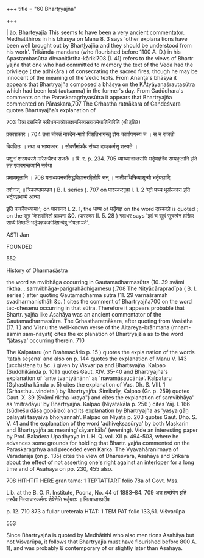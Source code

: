 +++
title = "60 Bhartṛyajña"

+++

| āo. Bharteyajĩa This seems to have been a very ancient commentator. Medhatithiros in his bhāsya on Manu 8. 3 says 'other explana tions have been well brought out by Bhartļyajña and they should be understood from his work'. Trikānda-mandana (who flourished before 1100 A. D.) in his Āpastambasūtra dhvanitārtha-kāriki708 (I. 41) refers to the views of Bhartr yajña that one who had committed to memory the text of the Veda had the privilege ( the adhikāra ) of consecrating the sacred fires, though he may be innocent of the meaning of the Vedic texts. From Ananta's bhāsya it appears that Bhartryajña composed a bhāsya on the KĀtyāyanaśrautasūtra which had been lost (autsanna) in the former's day. From Gadūdhara's comments on the Paraskaragrhyasūtra it appears that Bhartryajña commented on Pāraskara,707 The Grhastha ratnākara of Candeśvara quotes Bhartsyajña’s explanation of 

703 पित्रा दत्तमिति स्त्रीधनमात्रोपलक्षणमित्यसहायमेधातिथिरिति (थी इति?) 

प्रकाशकारः। 704 तथा चोक्तं नारदेन-माषो विंशतिभागस्तु ज्ञेयः कार्षापणस्य च । स च राजतो 

विवक्षितः । तथा च भाष्यकारः । सौवर्णैर्माषकैः संख्या दण्डकर्मसु शस्यते । 

पशूनां शस्यचरणे मारैरन्यैश्च राजतैः ॥ वि. र. p. 234. 705 व्याख्यानान्तराणि भर्तृयज्ञेनैव सम्यकृतानि इति तत एवावगन्तव्यानि सर्वथा 

प्रमाणमूलानि । 708 यदाध्ययनसंसिद्धविज्ञानरहितोपि सन् । नातीवाधिक्रियाशून्यो भर्तृयज्ञादि 

दर्शनात् ॥ त्रिकाण्डमण्डन ( B. I. series ). 707 on पारस्करगृह्य I. 1. 2 'एते पञ्च भूसंस्कारा इति भर्तृयज्ञभाष्ये आन्या 

इति कर्कोपाध्यायाः'; on पारस्कर I. 2. 1, the भाष्य of भर्तृयज्ञ on the word दारकाले is quoted ; on the सूत्र ‘केशसंमितो ब्राह्मणा &0. (पारस्कर II. 5. 28 ) गदाधर says 'इदं च सूत्रं सूत्रत्वेन हरिहर साष्ये तिष्ठति भर्तृयज्ञकर्कादिग्रन्थेषु नोपलभ्यते'. 

ASTI Jan 

FOUNDED 

552 

History of Dharmaśāstra 

the word sa mvibhāga occurring in Gautamadharmasūtra (10. 39 svāmi riktha....samvibhāga-parigrahādhigamesu ).708 The Nityācārapradīpa ( B. I. series ) after quoting Gautamadharma sūtra (11. 29 varnāšramāh svadharmanisthāh &c. ) cites the comment of Bhartryajña700 on the word tac-chesenu occurring in that sūtra. Therefore it appears probable that Bhartr. yajña like Asahāya was an ancient commentator of the Gautamadharmasūtra. The Grhastharatnākara, after quoting from Vasistha (17. 1 ) and Visnu the well-known verse of the Aitareya-brāhmana (mnam-asmin sam-nayati) cites the ex planation of Bhartryajžia as to the word “jātasya' occurring therein. 710 

The Kalpataru (on Brahmacārio p. 15 ) quotes the expla nation of the words 'tataḥ seșena' and also on p. 144 quotes the explanation of Manu V. 143 (ucchistena tu &c. ) given by Visvarīpa and Bhartsyajña. Kalpao (Suddhikānda p. 101 ) quotes Gaut. XIV. 35-40 and Bhartryajña's explanation of 'ante tvantyānānn' as 'navamāśaucānte'. Kalpataru (Gșhastha kānda p. 5) cites the explanation of Vas. Dh. S. VIII. 1 (Grhasthu...vindeta ) by Bhartryajña. Similarly, Kalpao (Gr. p. 259) quotes Gaut. X. 39 (Svāmī riktha-kraya") and cites the explanation of samvibhāya' as 'mitradāyu' by Bhartryajña. Kalpao (Niyatakāla p. 256 ) cites Yāj. I. 166 (sūdrešu dāsa gopālao) and its explanation by Bhartryajña as 'yasya gāḥ pālayati tasyaiva bhojyānnah'. Kalpao on Niyata p. 203 quotes Gaut. Dho. S. V. 41 and the explanation of the word 'adhivęksasūrya' by both Maskarin and Bhartryajña as meaning'sāyamkāla' (evening). Vide an interesting paper by Prof. Baladera Upadhyaya in I. H. Q. vol. XII p. 494-503, where he advances some grounds for holding that Bhartr. yajña commented on the Paraskaragrhya and preceded even Karka. The Vyavahāranirnaya of Varadarāja (on p. 135) cites the view of Dhāreśvara, Asahāya and Srikara about the effect of not asserting one's right against an interloper for a long time and of Asahāya on pp. 230, 455 also. 

708 HITHTIT HERE gran tama: 1 TEPTATTART folio 78a of Govt. Mss. 

Lib. at the B. O. R. Institute, Poona, No. 44 of 1883–84. 709 अत्र तच्छेषेण इति तस्यैव नित्याचारकर्मणः शेषेणेति भर्तृयज्ञः । नित्याचारप्रदीप 

p. 12. 710 873 a fullar ureterala HTAT: 1 TEM PAT folio 133,61. Višvarūpa 

553 

Since Bhartryajña is quoted by Medhātithi who also men tions Asahāya but not Viśvarūpa, it follows that Bhartryajia must have flourished before 800 A. 1), and was probably & contemporary of or slightly later than Asahāya. 
